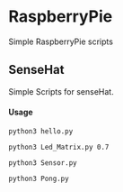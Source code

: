# RaspberryPie
Simple RaspberryPie scripts 

## SenseHat
Simple Scripts for senseHat.

#### Usage 
    
    python3 hello.py

    python3 Led_Matrix.py 0.7
    
    python3 Sensor.py
    
    python3 Pong.py
